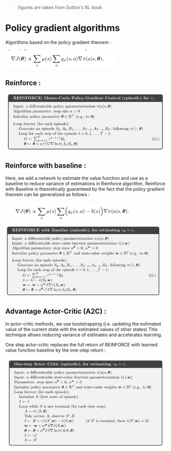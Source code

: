 > figures are taken from Sutton's RL book

# Policy gradient algorithms

Algorithms based on the policy gradient theorem :

![Policy gradient theorem](../../../../figures/policy_gradient_theorem.png)


## Reinforce :

![reinforce pseudo code](../../../../figures/reinforce_pseudo_code.png)

## Reinforce with baseline :

Here, we add a network to estimate the value function and use as a baseline to reduce
variance of estimations in Reinforce algorithm. Reinforce with Baseline is theoretically
guaranteed by the fact that the policy gradient theorem can be generalized as follows :

![Generalized Policy gradient theorem](../../../../figures/generalized_pg_theorem.png)

![Reinforce with baseline pseudo code](../../../../figures/reinforce_baseline_pseudo_code.png)


## Advantage Actor-Critic (A2C) :

In actor-critic methods, we use bootstrapping (i.e. updating the estimated
value of the current state with the estimated values of other states)
This technique allows reducing variance of estimates and accelerates learning.

One step actor-critic replaces the full return of REINFORCE with learned value function
baseline by the one-step return :

![Actor-Critic update](../../../../figures/actor_critic_pseudo_code.png)
